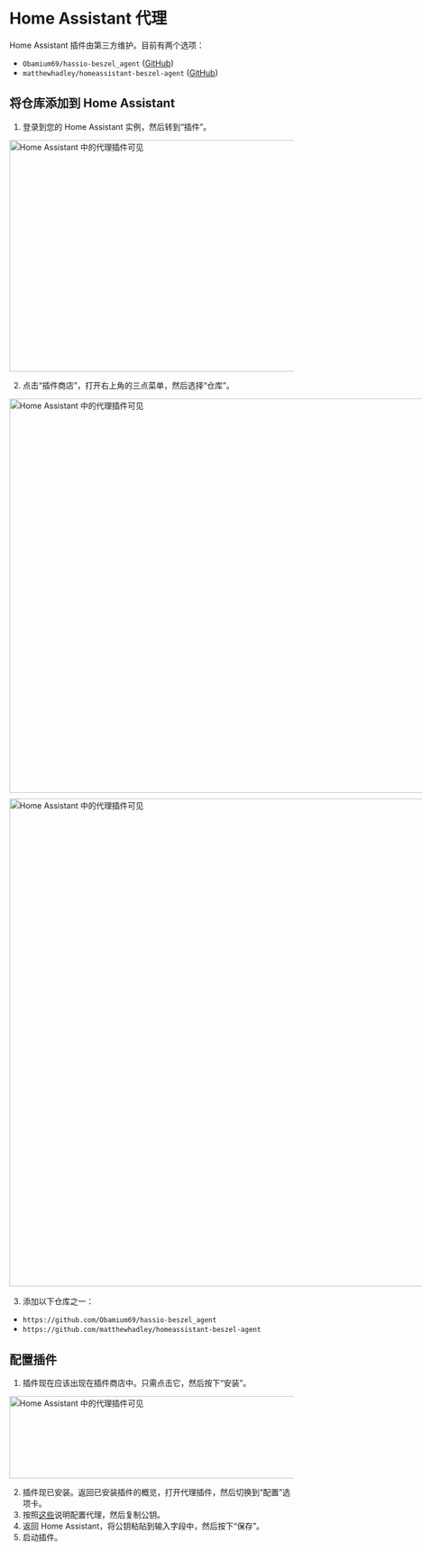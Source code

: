 # Home Assistant 代理

Home Assistant 插件由第三方维护。目前有两个选项：

- `Obamium69/hassio-beszel_agent` ([GitHub](https://github.com/Obamium69/hassio-beszel_agent))
- `matthewhadley/homeassistant-beszel-agent` ([GitHub](https://github.com/matthewhadley/homeassistant-beszel-agent))

## 将仓库添加到 Home Assistant

1. 登录到您的 Home Assistant 实例，然后转到“插件”。

<a href="/image/hass/open-addons.png" target="_blank" style="display: block; margin: 1em 0">
   <img src="/image/hass/open-addons.png" height="411" width="1651" alt="Home Assistant 中的代理插件可见" />
</a>

2. 点击“插件商店”，打开右上角的三点菜单，然后选择“仓库”。

<div style="display: flex; flex-wrap: wrap; gap: 0.7em; margin: 1em 0 1.2em;">
   <a href="/image/hass/open-addonsstore.png" target="_blank">
      <img src="/image/hass/open-addonsstore.png" height="700" width="1099" alt="Home Assistant 中的代理插件可见" />
   </a>
   <a href="/image/hass/add-repo.png" target="_blank">
      <img src="/image/hass/add-repo.png" height="866" width="1121" alt="Home Assistant 中的代理插件可见" />
   </a>
</div>

3. 添加以下仓库之一：

- `https://github.com/Obamium69/hassio-beszel_agent`
- `https://github.com/matthewhadley/homeassistant-beszel-agent`

## 配置插件

1. 插件现在应该出现在插件商店中。只需点击它，然后按下“安装”。

<a href="/image/hass/homeassistant-addon.png" target="_blank">
   <img src="/image/hass/homeassistant-addon.png" height="146" width="554" alt="Home Assistant 中的代理插件可见" />
</a>

2. 插件现已安装。返回已安装插件的概览，打开代理插件，然后切换到“配置”选项卡。
3. 按照[这些](./getting-started.md#_3-configure-your-first-system)说明配置代理，然后复制公钥。
4. 返回 Home Assistant，将公钥粘贴到输入字段中，然后按下“保存”。
5. 启动插件。
